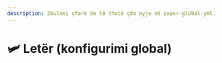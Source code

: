 ```yaml
---
description: Zbuloni çfarë do të thotë çdo nyje në paper-global.yml.
---
```


# 🛩️ Letër (konfigurimi global)
